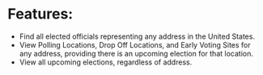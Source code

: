 # Features:

- Find all elected officials representing any address in the United States. 
- View Polling Locations, Drop Off Locations, and Early Voting Sites for any address, providing there is an upcoming election for that location.
- View all upcoming elections, regardless of address.
